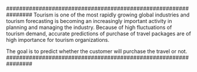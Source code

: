 
################################################################
Tourism is one of the most rapidly growing global industries and tourism forecasting is
becoming an increasingly important activity in planning and managing the industry.
Because of high fluctuations of tourism demand, accurate predictions of purchase of
travel packages are of high importance for tourism organizations.


The goal is to predict whether the customer will purchase the travel or not.
################################################################